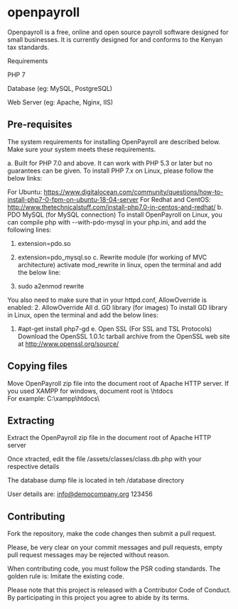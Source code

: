 # openpayroll
Openpayroll is a free, online and open source payroll software designed for small businesses. It is currently designed for and conforms to  the Kenyan tax standards.

Requirements

PHP 7

Database (eg: MySQL, PostgreSQL)

Web Server (eg: Apache, Nginx, IIS)

<h2>Pre-requisites</h2>

The system requirements for installing OpenPayroll are described below. Make sure your system meets these requirements.

a. Built for PHP 7.0 and above. It can work with PHP 5.3 or later but no guarantees can be given. To install PHP 7.x on Linux, please follow the below links:

 For Ubuntu: https://www.digitalocean.com/community/questions/how-to-install-php7-0-fpm-on-ubuntu-18-04-server
 For Redhat and CentOS: http://www.thetechnicalstuff.com/install-php7.0-in-centos-and-redhat/
b. PDO MySQL (for MySQL connection) To install OpenPayroll on Linux, you can compile php with --with-pdo-mysql in your php.ini, and add the following lines:

 1. extension=pdo.so
 2. extension=pdo_mysql.so
c. Rewrite module (for working of MVC architecture) activate mod_rewrite in linux, open the terminal and add the below line:

 1. sudo a2enmod rewrite
 
 You also need to make sure that in your httpd.conf, AllowOverride is enabled:
 2. AllowOverride All
d. GD library (for images) To install GD library in Linux, open the terminal and add the below lines:

 1. #apt-get install php7-gd
e. Open SSL (For SSL and TSL Protocols) Download the OpenSSL 1.0.1c tarball archive from the OpenSSL web site at http://www.openssl.org/source/

<h2>Copying files</h2>

Move OpenPayroll zip file into the document root of Apache HTTP server.
If you used XAMPP for windows, document root is \htdocs\
For example: C:\xampp\htdocs\

<h2>Extracting</h2>

Extract the OpenPayroll zip file in the document root of Apache HTTP server

Once xtracted, edit the file /assets/classes/class.db.php with your respective details

The database dump file is located in teh /database directory

User details are:
info@democompany.org
123456

<h2>Contributing</h2></h2>

Fork the repository, make the code changes then submit a pull request.

Please, be very clear on your commit messages and pull requests, empty pull request messages may be rejected without reason.

When contributing code, you must follow the PSR coding standards. The golden rule is: Imitate the existing code.

Please note that this project is released with a Contributor Code of Conduct. By participating in this project you agree to abide by its terms.
